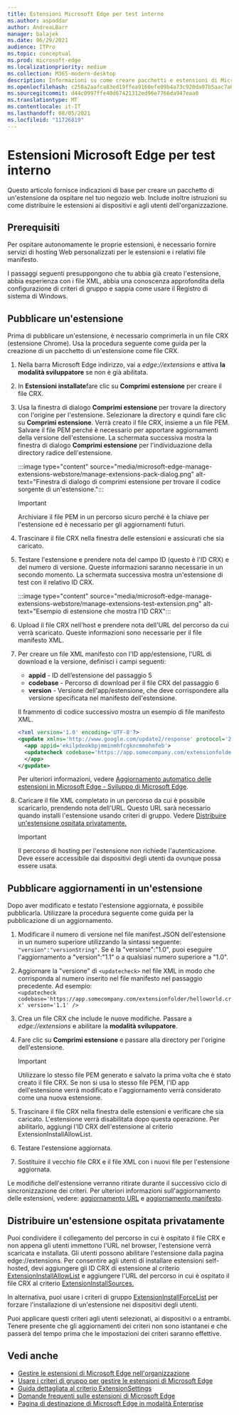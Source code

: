 ```yaml
---
title: Estensioni Microsoft Edge per test interno
ms.author: aspoddar
author: AndreaLBarr
manager: balajek
ms.date: 06/29/2021
audience: ITPro
ms.topic: conceptual
ms.prod: microsoft-edge
ms.localizationpriority: medium
ms.collection: M365-modern-desktop
description: Informazioni su come creare pacchetti e estensioni di Microsoft Edge per test interno nell'organizzazione.
ms.openlocfilehash: c258a2aafca83ed19ffea9160efe09b4a73c920da07b5aac7a0d5ef546db4822
ms.sourcegitcommit: d44c0997ffe40d67421312ed96e7766da947eaa0
ms.translationtype: MT
ms.contentlocale: it-IT
ms.lasthandoff: 08/05/2021
ms.locfileid: "11726819"
---
```

# <a name="self-host-microsoft-edge-extensions"></a>Estensioni Microsoft Edge per test interno

Questo articolo fornisce indicazioni di base per creare un pacchetto di un'estensione da ospitare nel tuo negozio web. Include inoltre istruzioni su come distribuire le estensioni ai dispositivi e agli utenti dell'organizzazione.

## <a name="prerequisites"></a>Prerequisiti

Per ospitare autonomamente le proprie estensioni, è necessario fornire servizi di hosting Web personalizzati per le estensioni e i relativi file manifesto.

 I passaggi seguenti presuppongono che tu abbia già creato l'estensione, abbia esperienza con i file XML, abbia una conoscenza approfondita della configurazione di criteri di gruppo e sappia come usare il Registro di sistema di Windows.

## <a name="publish-an-extension"></a>Pubblicare un'estensione

Prima di pubblicare un'estensione, è necessario comprimerla in un file CRX (estensione Chrome). Usa la procedura seguente come guida per la creazione di un pacchetto di un'estensione come file CRX.

1. Nella barra Microsoft Edge indirizzo, vai a *edge://extensions* e attiva **la modalità sviluppatore** se non è già abilitata.
2. In **Estensioni installate**fare clic su **Comprimi estensione** per creare il file CRX.
3. Usa la finestra di dialogo **Comprimi estensione** per trovare la directory con l'origine per l'estensione. Selezionare la directory e quindi fare clic su **Comprimi estensione**.  Verrà creato il file CRX, insieme a un file PEM. Salvare il file PEM perché è necessario per apportare aggiornamenti della versione dell'estensione. La schermata successiva mostra la finestra di dialogo **Comprimi estensione** per l'individuazione della directory radice dell'estensione.

   :::image type="content" source="media/microsoft-edge-manage-extensions-webstore/manage-extensions-pack-dialog.png" alt-text="Finestra di dialogo di comprimi estensione per trovare il codice sorgente di un'estensione.":::

   > [!IMPORTANT]
   > Archiviare il file PEM in un percorso sicuro perché è la chiave per l'estensione ed è necessario per gli aggiornamenti futuri.

4. Trascinare il file CRX nella finestra delle estensioni e assicurati che sia caricato.
5. Testare l'estensione e prendere nota del campo ID (questo è l'ID CRX) e del numero di versione. Queste informazioni saranno necessarie in un secondo momento. La schermata successiva mostra un'estensione di test con il relativo ID CRX.

   :::image type="content" source="media/microsoft-edge-manage-extensions-webstore/manage-extensions-test-extension.png" alt-text="Esempio di estensione che mostra l'ID CRX":::

6. Upload il file CRX nell'host e prendere nota dell'URL del percorso da cui verrà scaricato. Queste informazioni sono necessarie per il file manifesto XML.
7. Per creare un file XML manifesto con l'ID app/estensione, l'URL di download e la versione, definisci i campi seguenti:  

   - **appid** - ID dell’estensione del passaggio 5
   - **codebase** - Percorso di download per il file CRX del passaggio 6
   - **version** - Versione dell'app/estensione, che deve corrispondere alla versione specificata nel manifesto dell'estensione.

   Il frammento di codice successivo mostra un esempio di file manifesto XML.

   ```xml
   <?xml version='1.0' encoding='UTF-8'?> 
   <gupdate xmlns='http://www.google.com/update2/response' protocol='2.0'> 
     <app appid='ekilpdeokbpjmminmhfcgkncmmohmfeb'> 
     <updatecheck codebase='https://app.somecompany.com/extensionfolder/helloworld.crx' version='1.0' /> 
     </app> 
   </gupdate> 
   ```

   Per ulteriori informazioni, vedere [Aggiornamento automatico delle estensioni in Microsoft Edge - Sviluppo di Microsoft Edge](/microsoft-edge/extensions-chromium/enterprise/auto-update).

8. Caricare il file XML completato in un percorso da cui è possibile scaricarlo, prendendo nota dell'URL. Questo URL sarà necessario quando installi l'estensione usando criteri di gruppo. Vedere [Distribuire un'estensione ospitata privatamente.](#distribute-a-privately-hosted-extension)

   > [!IMPORTANT]
   > Il percorso di hosting per l'estensione non richiede l'autenticazione. Deve essere accessibile dai dispositivi degli utenti da ovunque possa essere usata.

## <a name="publish-updates-to-an-extension"></a>Pubblicare aggiornamenti in un'estensione

Dopo aver modificato e testato l'estensione aggiornata, ė possibile pubblicarla. Utilizzare la procedura seguente come guida per la pubblicazione di un aggiornamento.

1. Modificare il numero di versione nel file manifest.JSON dell'estensione in un numero superiore utilizzando la sintassi seguente: `"version":"versionString"`. Se ė la "versione":"1.0", puoi eseguire l'aggiornamento a "version":"1.1" o a qualsiasi numero superiore a "1.0".
2. Aggiornare la "versione" di `<updatecheck>` nel file XML in modo che corrisponda al numero inserito nel file manifesto nel passaggio precedente. Ad esempio:<br>`<updatecheck codebase='https://app.somecompany.com/extensionfolder/helloworld.crx' version='1.1' />`
3. Crea un file CRX che include le nuove modifiche. Passare a *edge://extensions* e abilitare la **modalità sviluppatore**.
4. Fare clic su **Comprimi estensione** e passare alla directory per l'origine dell'estensione.

   > [!IMPORTANT]
   > Utilizzare lo stesso file PEM generato e salvato la prima volta che è stato creato il file CRX. Se non si usa lo stesso file PEM, l'ID app dell'estensione verrà modificato e l'aggiornamento verrà considerato come una nuova estensione.

5. Trascinare il file CRX nella finestra delle estensioni e verificare che sia caricato. L'estensione verrà disabilitata dopo questa operazione. Per abilitarlo, aggiungi l'ID CRX dell'estensione al criterio ExtensionInstallAllowList. 
6. Testare l'estensione aggiornata.
7. Sostituire il vecchio file CRX e il file XML con i nuovi file per l'estensione aggiornata.

Le modifiche dell'estensione verranno ritirate durante il successivo ciclo di sincronizzazione dei criteri. Per ulteriori informazioni sull'aggiornamento delle estensioni, vedere: [aggiornamento URL](/microsoft-edge/extensions-chromium/enterprise/auto-update#update-url) e [aggiornamento manifesto](/microsoft-edge/extensions-chromium/enterprise/auto-update#updated-manifest).

## <a name="distribute-a-privately-hosted-extension"></a>Distribuire un'estensione ospitata privatamente

Puoi condividere il collegamento del percorso in cui è ospitato il file CRX e non appena gli utenti immettono l'URL nel browser, l'estensione verrà scaricata e installata. Gli utenti possono abilitare l'estensione dalla pagina edge://extensions. Per consentire agli utenti di installare estensioni self-hosted, devi aggiungere gli ID CRX di estensione al criterio [ExtensionInstallAllowList](/deployedge/microsoft-edge-policies#extensioninstallallowlist) e aggiungere l'URL del percorso in cui è ospitato il file CRX al criterio [ExtensionInstallSources.](/deployedge/microsoft-edge-policies#extensioninstallsources)

In alternativa, puoi usare i criteri di gruppo [ExtensionInstallForceList](/deployedge/microsoft-edge-manage-extensions-policies#force-install-an-extension) per forzare l'installazione di un'estensione nei dispositivi degli utenti.

Puoi applicare questi criteri agli utenti selezionati, ai dispositivi o a entrambi. Tenere presente che gli aggiornamenti dei criteri non sono istantanei e che passerà del tempo prima che le impostazioni dei criteri saranno effettive.

## <a name="see-also"></a>Vedi anche

- [Gestire le estensioni di Microsoft Edge nell'organizzazione](microsoft-edge-manage-extensions.md)
- [Usare i criteri di gruppo per gestire le estensioni di Microsoft Edge](microsoft-edge-manage-extensions-policies.md)
- [Guida dettagliata al criterio ExtensionSettings](microsoft-edge-manage-extensions-ref-guide.md)
- [Domande frequenti sulle estensioni di Microsoft Edge](microsoft-edge-manage-extensions-faq.md)
- [Pagina di destinazione di Microsoft Edge in modalità Enterprise](https://aka.ms/EdgeEnterprise)
